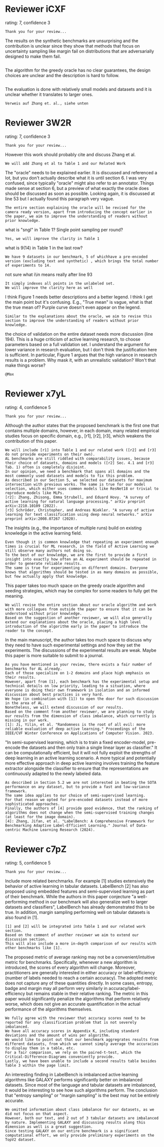 # Reviewer iCXF
rating: 7, confidence 3
```
Thank you for your review...
```

The results on the synthetic benchmarks are unsurprising and the contribution is unclear since they show that methods that focus on uncertainty sampling like margin fail on distributions that are adversarially designed to make them fail.
```
```

The algorithm for the greedy oracle has no clear guarantees, the design choices are unclear and the description is hard to follow.
```
```

The evaluation is done with relatively small models and datasets and it is unclear whether it translates to larger ones.
```
Verweis auf Zhang et. al., siehe unten
```

# Reviewer 3W2R
rating: 7, confidence 3
```
Thank you for your review...
```
However this work should probably cite and discuss Zhang et al.
```
We will add Zhang et al to Table 1 and our Related Work
```

The "oracle" needs to be explained earlier. It is discussed and referenced a lot, but you don't actually describe what it is until section 6. I was very confused, since typically "oracle" might also refer to an annotator. Things made sense at section 6, but a preview of what exactly the oracle does should be discussed as soon as possible. Looking again, it is discussed at line 53 but I actually found this paragraph very vague.
```
The entire section explaining the oracle will be revised for the camera ready version, apart from introducing the concept earlier in the paper, we aim to improve the understanding of readers without prior knowledge.
```

what is "sngl" in Table 1? Single point sampling per round?
```
Yes, we will improve the clarity in Table 1
```

what is 9(14) in Table 1 in the last row?
```
We have 9 datasets in our benchmark, 5 of whichhave a pre-encoded version (excluding text and synthetic) , which brings the total number of experiments to 14.
```

not sure what i\in means really after line 93
```
It simply indexes all points in the unlabeled set.
We will improve the clarity here as well
```

I think Figure 1 needs better descriptions and a better legend. I think I get the main point but it's confusing. E.g., "True mean" is vague, what is that the true mean of? Purple curve doesn't even appear on the legend.
```
Similar to the explanations about the oracle, we aim to revise this section to improve the understanding of readers without prior knowledge.
```

the choice of validation on the entire dataset needs more discussion (line 194). This is a huge criticism of active learning research, to choose parameters based on a full validation set. I understand the argument for lower variance in research evaluation, but I don't think the justification here is sufficient. In particular, Figure 1 argues that the high variance in research results is a problem. Why mask it, with an unrealistic validation? Won't that make things worse?
```
@Max 

```

# Reviewer x7yL
rating: 4, confidence 5

```
Thank you for your review...
```
Although the author states that the proposed benchmark is the first one that contains multiple domains, however, in each domain, many related empirical studies focus on specific domain, e.g., [r1], [r2], [r3], which weakens the contribution of this paper.
```
We will include [r1] into Table 1 and our related work ([r2] and [r3] do not provide experiments on their own).
AL benchmarks are still riddled with comparability issues, because their choice of datasets, domains and models ([r2] Sec. 4.1 and [r3] Tab. 1) often is completely disjoint.
In our opinion, we need a benchmark that spans all domains and the most commonly used datasets and models to fix this problem.
As described in our Section 5, we selected our datasets for maximum intersection with previous works. The same is true for our model selection, which either uses common models like ResNet18 or trivial to reproduce models like MLPs.
[r2]: Zhang, Zhisong, Emma Strubell, and Eduard Hovy. "A survey of active learning for natural language processing." arXiv preprint arXiv:2210.10109 (2022).
[r3] Schröder, Christopher, and Andreas Niekler. "A survey of active learning for text classification using deep neural networks." arXiv preprint arXiv:2008.07267 (2020).
```

The insights (e.g., the importance of multiple runs) build on existing knowledge in the active learning field.
```
Even though it is common knowledge that repeating an experiment enough times is crucial for ML research, in the field of Active Learning we still observe many authors not doing so. 
To the best of our knowledge, we are the first to provide a first insight into exactly how often an AL experiment should be repeated in order to generate reliable results.
The same is true for experimenting on different domains. Everyone knows that algorithms should be tested in as many domains as possible, but few actually apply that knowledge.
```

This paper takes too much space on the greedy oracle algorithm and seeding strategies, which may be complex for some readers to fully get the meaning.
```
We will revise the entire section about our oracle algorithm and work with more collegues from outside the paper to ensure that it can be understood without prior knowledge.
Based on the suggestion of another reviewer, we will also generally extend our explanations about the oracle, placing a high level introduction of the algorithm early in the paper to introduce the reader to the concept.
```

In the main manuscript, the author takes too much space to discuss why they need to have such experimental settings and how they set the experiments. The discussions of the experimental results are weak. Maybe this paper is more suitable to submit to a journal.
```
As you have mentioned in your review, there exists a fair number of benchmarks for AL already.
Each of those specialize on 1-2 domains and place high emphasis on their results.
However, apart from [1], each benchmark has the experimental setup and technical details on low priority, leading to a situation, where everyone is doing their own framework in isolation and an informed discussion about best practices is very hard.
We hope (in combination with [1]) to open the door for such discussion in the area of AL.
Nonetheless, we will extend discussion of our results. 
Based on the comment from another reviewer, we are planning to study our results from the dimension of class imbalance, which currently is missing in our work. 
[1]: Ji, Yilin, et al. "Randomness is the root of all evil: more reliable evaluation of deep active learning." Proceedings of the IEEE/CVF Winter Conference on Applications of Computer Vision. 2023.
```

"In semi-supervised learning, which is to train a fixed encoder-model, pre-encode the datasets and then only train a single linear layer as classifier." It can be computationally efficient, but it will not fully exploit the strengths of deep learning in an active learning scenario. A more typical and potentially more effective approach in deep active learning involves training the feature extractor alongside the classifier to ensure that the representations are continuously adapted to the newly labeled data.
```
As described in Section 5.2 we are not interested in beating the SOTA performance on any dataset, but to provide a fast and low-variance framework.
The same idea applies to our choice of semi-supervised learning.
For that reason we opted for pre-encoded datasets instead of more sophisticated approaches.
Finally, the authors of [4] provide good evidence, that the ranking of algorithms does not change when the semi-supervised training changes (at least for the image domain).
[4]: Zhang, Jifan, et al. "LabelBench: A Comprehensive Framework for Benchmarking Adaptive Label-Efficient Learning." Journal of Data-centric Machine Learning Research (2024).
```

# Reviewer c7pZ
rating: 5, confidence 5
```
Thank you for your review...
```

Include more related benchmarks. For example [1] studies extensively the behavior of active learning in tabular datasets. LabelBench [2] has also proposed using embedded features and semi-supervised learning as part of their benchmark. While the authors in this paper conjecture "a well-performing method in our benchmark will also generalize well to larger datasets and classifiers", LabelBench has already demonstrated this to be true. In addition, margin sampling performing well on tabular datasets is also found in [1].
```
[1] and [2] will be integrated into Table 1 and our related work section.
Based on the comment of another reviewer we aim to extend our discussion section. 
This will also include a more in-depth comparison of our results with other benchmarks like [1].
```

The proposed metric of average ranking may not be a convenient/intuitive metric for benchmarks. Specifically, whenever a new algorithm is introduced, the scores of every algorithm will change. Moreover, practitioners are generally interested in either accuracy or label-efficiency (number of labels needed to reach a certain accuracy). The adopted metric does not capture any of these quantities directly. In some cases, entropy, badge and margin may all perform very similarly in accuracy/label-efficiency but remains stable in their relative ranking. The metric in this paper would significantly penalize the algorithms that perform relatively worse, which does not give an accurate quantification in the actual performance of the algorithms themselves.
```
We fully agree with the reviewer that accuracy scores need to be reported for any classification problem that is not severely imbalanced.
We have all accuracy scores in Appendix K, including standard deviations and the amount of wins per algorithm.
We would like to point out that our benchmark aggregrates results from different datasets, from which we cannot simply average the accuracies to display them in a table, etc.
For a fair comparison, we rely on the paired-t-test, which the Critical-Difference-Diagrams conveniently provide.
Lastly, we have been unable to include a second results table besides Table 3 within the page limit.
```

An interesting finding in LabelBench is imbalanced active learning algorithms like GALAXY performs significantly better on imbalanced datasets. Since most of the language and tabular datasets are imbalanced, it would be interesting to see how such algorithms perform. The conclusion that "entropy sampling" or "margin sampling" is the best may not be entirely accurate.
```
We omitted information about class imbalance for our datasets, as we did not focus on that aspect.
However, both our text, and 2 out of 3 tabular datasets are imbalanced by nature. Implementing GALAXY and discussing results along this dimension as well is a great suggestion. 
Since testing GALAXY on our entire benchmark is a significant computational effort, we only provide preliminary experiments on the TopV2 dataset.
```
